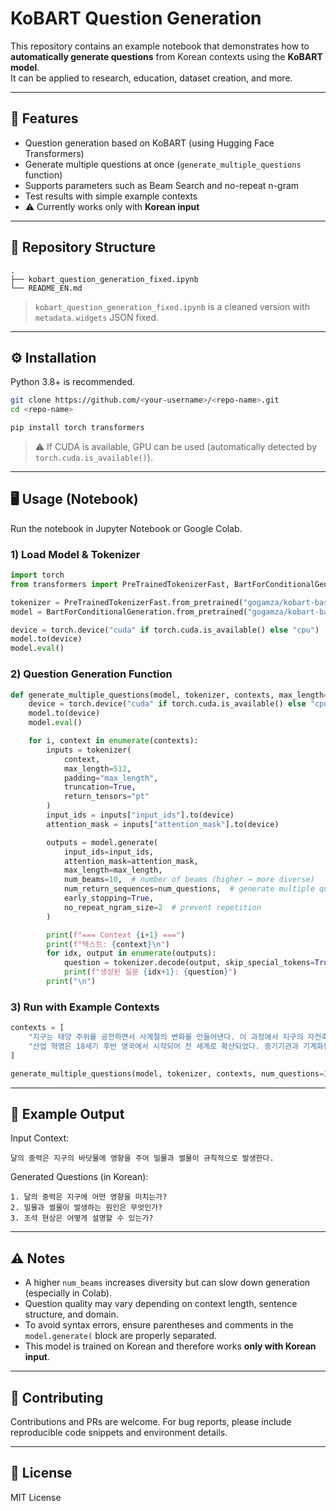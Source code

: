 # KoBART Question Generation

This repository contains an example notebook that demonstrates how to **automatically generate questions** from Korean contexts using the **KoBART model**.  
It can be applied to research, education, dataset creation, and more.

---

## 🚀 Features
- Question generation based on KoBART (using Hugging Face Transformers)
- Generate multiple questions at once (`generate_multiple_questions` function)
- Supports parameters such as Beam Search and no-repeat n-gram
- Test results with simple example contexts
- ⚠️ Currently works only with **Korean input**

---

## 📂 Repository Structure
```
.
├── kobart_question_generation_fixed.ipynb
└── README_EN.md
```
> `kobart_question_generation_fixed.ipynb` is a cleaned version with `metadata.widgets` JSON fixed.

---

## ⚙️ Installation

Python 3.8+ is recommended.

```bash
git clone https://github.com/<your-username>/<repo-name>.git
cd <repo-name>

pip install torch transformers
```
> ⚠️ If CUDA is available, GPU can be used (automatically detected by `torch.cuda.is_available()`).

---

## 🖥️ Usage (Notebook)

Run the notebook in Jupyter Notebook or Google Colab.

### 1) Load Model & Tokenizer
```python
import torch
from transformers import PreTrainedTokenizerFast, BartForConditionalGeneration

tokenizer = PreTrainedTokenizerFast.from_pretrained("gogamza/kobart-base-v1")
model = BartForConditionalGeneration.from_pretrained("gogamza/kobart-base-v1")

device = torch.device("cuda" if torch.cuda.is_available() else "cpu")
model.to(device)
model.eval()
```

### 2) Question Generation Function
```python
def generate_multiple_questions(model, tokenizer, contexts, max_length=64, num_questions=3):
    device = torch.device("cuda" if torch.cuda.is_available() else "cpu")
    model.to(device)
    model.eval()

    for i, context in enumerate(contexts):
        inputs = tokenizer(
            context,
            max_length=512,
            padding="max_length",
            truncation=True,
            return_tensors="pt"
        )
        input_ids = inputs["input_ids"].to(device)
        attention_mask = inputs["attention_mask"].to(device)

        outputs = model.generate(
            input_ids=input_ids,
            attention_mask=attention_mask,
            max_length=max_length,
            num_beams=10,  # number of beams (higher → more diverse)
            num_return_sequences=num_questions,  # generate multiple questions
            early_stopping=True,
            no_repeat_ngram_size=2  # prevent repetition
        )

        print(f"=== Context {i+1} ===")
        print(f"텍스트: {context}\n")
        for idx, output in enumerate(outputs):
            question = tokenizer.decode(output, skip_special_tokens=True)
            print(f"생성된 질문 {idx+1}: {question}")
        print("\n")
```

### 3) Run with Example Contexts
```python
contexts = [
    "지구는 태양 주위를 공전하면서 사계절의 변화를 만들어낸다. 이 과정에서 지구의 자전축이 기울어져 있기 때문에 각 지역은 계절마다 다른 기온과 기후를 경험하게 된다.",
    "산업 혁명은 18세기 후반 영국에서 시작되어 전 세계로 확산되었다. 증기기관과 기계화된 생산 방식은 사회 구조와 경제 체제를 근본적으로 바꾸어 놓았다."
]

generate_multiple_questions(model, tokenizer, contexts, num_questions=3)
```

---

## 📝 Example Output
Input Context:
```
달의 중력은 지구의 바닷물에 영향을 주어 밀물과 썰물이 규칙적으로 발생한다.
```

Generated Questions (in Korean):
```
1. 달의 중력은 지구에 어떤 영향을 미치는가?
2. 밀물과 썰물이 발생하는 원인은 무엇인가?
3. 조석 현상은 어떻게 설명할 수 있는가?
```

---

## ⚠️ Notes
- A higher `num_beams` increases diversity but can slow down generation (especially in Colab).
- Question quality may vary depending on context length, sentence structure, and domain.
- To avoid syntax errors, ensure parentheses and comments in the `model.generate(` block are properly separated.
- This model is trained on Korean and therefore works **only with Korean input**.

---

## 🤝 Contributing
Contributions and PRs are welcome. For bug reports, please include reproducible code snippets and environment details.

---

## 📜 License
MIT License
